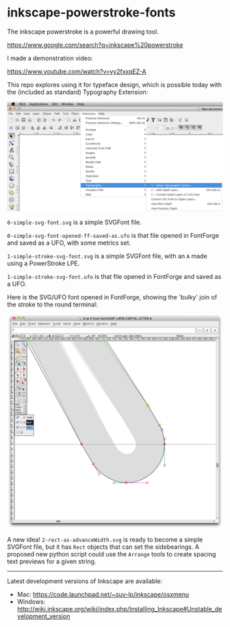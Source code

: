 # inkscape-powerstroke-fonts

The inkscape powerstroke is a powerful drawing tool. 

https://www.google.com/search?q=inkscape%20powerstroke

I made a demonstration video:

https://www.youtube.com/watch?v=yy2fxxqEZ-A

This repo explores using it for typeface design, which is possible today with the (included as standard) Typography Extension:

![inkscape-typography.png](inkscape-typography.png)

`0-simple-svg-font.svg` is a simple SVGFont file. 

`0-simple-svg-font-opened-ff-saved-as.ufo` is that file opened in FontForge and saved as a UFO, with some metrics set.

`1-simple-stroke-svg-font.svg` is a simple SVGFont file, with an `A` made using a PowerStroke LPE.

`1-simple-stroke-svg-font.ufo` is that file opened in FontForge and saved as a UFO.

Here is the SVG/UFO font opened in FontForge, showing the 'bulky' join of the stroke to the round terminal:

![1-simple-stroke-svg-font-round-terminal.png](1-simple-stroke-svg-font-round-terminal.png)

A new idea! `2-rect-as-advanceWidth.svg` is ready to become a simple SVGFont file, but it has `Rect` objects that can set the sidebearings. 
A proposed new python script could use the `Arrange` tools to create spacing text previews for a given string.

* * *

Latest development versions of Inkscape are available:

* Mac: https://code.launchpad.net/~suv-lp/inkscape/osxmenu
* Windows: http://wiki.inkscape.org/wiki/index.php/Installing_Inkscape#Unstable_development_version
